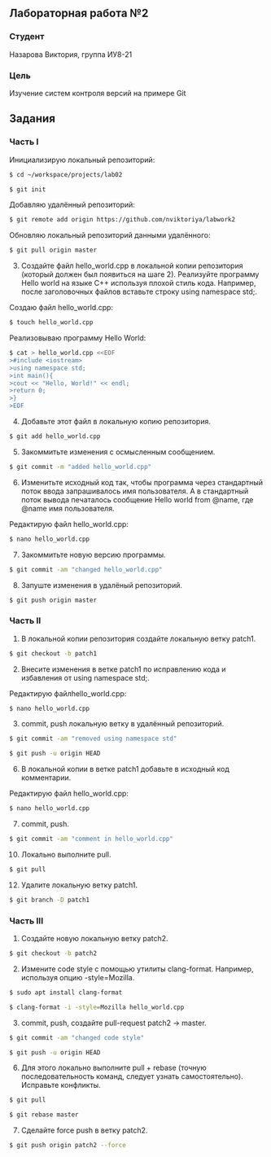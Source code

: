## Лабораторная работа №2
### Студент
Назарова Виктория, группа ИУ8-21
### Цель
Изучение систем контроля версий на примере Git
## Задания
### Часть I
Инициализирую локальный репозиторий:
``` sh
$ cd ~/workspace/projects/lab02
```
``` sh
$ git init
 ```
Добавляю удалённый репозиторий:
``` sh
$ git remote add origin https://github.com/nviktoriya/labwork2
```
Обновляю локальный репозиторий данными удалённого:
``` sh
$ git pull origin master
```
3. Создайте файл hello_world.cpp в локальной копии репозитория (который должен был появиться на шаге 2). Реализуйте программу Hello world на языке C++ используя плохой стиль кода. Например, после заголовочных файлов вставьте строку using namespace std;.

Создаю файл hello_world.cpp:
``` sh
$ touch hello_world.cpp
```
Реализовываю программу Hello World:
``` sh
$ cat > hello_world.cpp <<EOF
>#include <iostream>
>using namespace std;
>int main(){
>cout << "Hello, World!" << endl;
>return 0;
>}
>EOF
```
4. Добавьте этот файл в локальную копию репозитория.
``` sh
$ git add hello_world.cpp
```
5. Закоммитьте изменения с осмысленным сообщением.
``` sh
$ git commit -m "added hello_world.cpp"
```
6. Изменитьте исходный код так, чтобы программа через стандартный поток ввода запрашивалось имя пользователя. А в стандартный поток вывода печаталось сообщение Hello world from @name, где @name имя пользователя.

Редактирую файл hello_world.cpp:
``` sh
$ nano hello_world.cpp
```
7. Закоммитьте новую версию программы.
``` sh
$ git commit -am "changed hello_world.cpp"
```
8. Запуште изменения в удалёный репозиторий.
``` sh
$ git push origin master
```
### Часть II
1. В локальной копии репозитория создайте локальную ветку patch1.
``` sh
$ git checkout -b patch1
```
2. Внесите изменения в ветке patch1 по исправлению кода и избавления от using namespace std;.

Редактирую файлhello_world.cpp:
``` sh
$ nano hello_world.cpp
```
3. commit, push локальную ветку в удалённый репозиторий.
``` sh
$ git commit -am "removed using namespace std"
```
``` sh
$ git push -u origin HEAD
```
6. В локальной копии в ветке patch1 добавьте в исходный код комментарии.

Редактирую файл hello_world.cpp:
``` sh
$ nano hello_world.cpp
```
7. commit, push.
``` sh
$ git commit -am "comment in hello_world.cpp"
```
10. Локально выполните pull.
``` sh
$ git pull
```
12. Удалите локальную ветку patch1.
``` sh
$ git branch -D patch1
```
### Часть III
1. Создайте новую локальную ветку patch2.
``` sh
$ git checkout -b patch2
```
2. Измените code style с помощью утилиты clang-format. Например, используя опцию -style=Mozilla.
``` sh
$ sudo apt install clang-format
```
``` sh
$ clang-format -i -style=Mozilla hello_world.cpp
```
3. commit, push, создайте pull-request patch2 -> master.
``` sh
$ git commit -am "changed code style"
```
``` sh
$ git push -u origin HEAD
```
6. Для этого локально выполните pull + rebase (точную последовательность команд, следует узнать самостоятельно). Исправьте конфликты.
``` sh
$ git pull
```
``` sh
$ git rebase master
```
7. Сделайте force push в ветку patch2.
``` sh
$ git push origin patch2 --force
```

